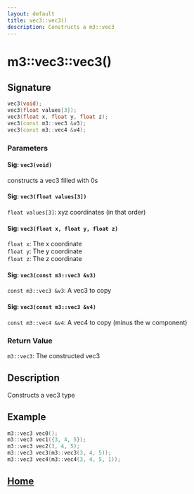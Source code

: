 ```yaml
---
layout: default
title: vec3::vec3()
description: Constructs a m3::vec3
---
```


# m3::vec3::vec3()

## Signature

```c++
vec3(void);
vec3(float values[3]);
vec3(float x, float y, float z);
vec3(const m3::vec3 &v3);
vec3(const m3::vec4 &v4);
```

### Parameters

#### Sig: `vec3(void)`
constructs a vec3 filled with 0s

#### Sig: `vec3(float values[3])`
`float values[3]`: xyz coordinates \(in that order\)

#### Sig: `vec3(float x, float y, float z)`
`float x`: The x coordinate  
`float y`: The y coordinate  
`float z`: The z coordinate

#### Sig: `vec3(const m3::vec3 &v3)`
`const m3::vec3 &v3`: A vec3 to copy

#### Sig: `vec3(const m3::vec3 &v4)`
`const m3::vec4 &v4`: A vec4 to copy \(minus the w component\)

### Return Value

`m3::vec3`: The constructed vec3

## Description

Constructs a vec3 type

## Example

```c++
m3::vec3 vec0();
m3::vec3 vec1({3, 4, 5});
m3::vec3 vec2(3, 4, 5);
m3::vec3 vec3(m3::vec3(3, 4, 5));
m3::vec3 vec4(m3::vec4(3, 4, 5, 1));
```

## [Home](https://developergy.github.io/math3d/)